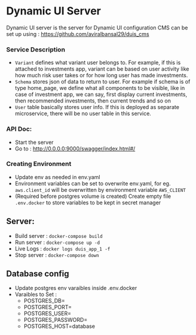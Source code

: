 # Dynamic UI Server
Dynamic UI server is the server for Dynamic UI configuration
CMS can be set up using : https://github.com/aviralbansal29/duis_cms

### Service Description
- `Variant` defines what variant user belongs to. For example, if this is attached to investments app, variant can be based on user activity like how much risk user takes or for how long user has made investments.
- `Schema` stores json of data to return to user. For example if schema is of type home_page, we define what all components to be visible, like in case of investment app, we can say, first display current investments, then recommended investments, then current trends and so on
- `User` table basically stores user info. If this is deployed as separate microservice, there will be no user table in this service.

### API Doc:
- Start the server
- Go to : http://0.0.0.0:9000/swagger/index.html#/

### Creating Environment
- Update env as needed in env.yaml
- Environment variables can be set to overwrite env.yaml, for eg. `aws.client_id` will be overwritten by environment variable `AWS_CLIENT`
- (Required before postgres volume is created) Create empty file `.env.docker` to store variables to be kept in secret manager

## Server:
- Build server  : `docker-compose build`
- Run server    : `docker-compose up -d`
- Live Logs     : `docker logs duis_app_1 -f`
- Stop server   : `docker-compose down`

## Database config
- Update postgres env varaibles inside .env.docker
- Varaibles to Set : 
  - POSTGRES_DB=<DB name>
  - POSTGRES_PORT=<DB Port>
  - POSTGRES_USER=<DB default username>
  - POSTGRES_PASSWORD=<Default password>
  - POSTGRES_HOST=database

